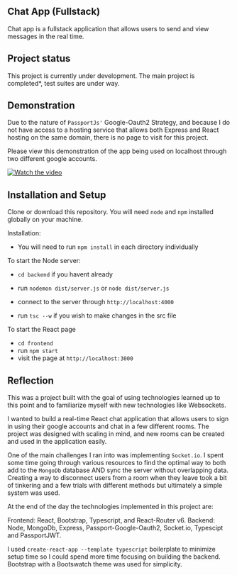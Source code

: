 ## Chat App (Fullstack)

Chat app is a fullstack application that allows users to send and view messages in the real time.

## Project status

This project is currently under development.
The main project is completed\*, test suites are under way.

## Demonstration

Due to the nature of `PassportJs'` Google-Oauth2 Strategy, and because I do not have access to a hosting service that allows both Express and React
hosting on the same domain, there is no page to visit for this project.

Please view this demonstration of the app being used on localhost through two different google accounts.

[![Watch the video](https://img.youtube.com/vi/5FtekUkGkUc/maxresdefault.jpg)](https://youtu.be/5FtekUkGkUc)

## Installation and Setup

Clone or download this repository. You will need `node` and `npm` installed globally on your machine.

Installation:

- You will need to run `npm install` in each directory individually

To start the Node server:

- `cd backend` if you havent already
- run `nodemon dist/server.js` or `node dist/server.js`
- connect to the server through `http://localhost:4000`

- run `tsc --w` if you wish to make changes in the src file

To start the React page

- `cd frontend`
- run `npm start`
- visit the page at `http://localhost:3000`

## Reflection

This was a project built with the goal of using technologies learned up to this point and to familiarize myself
with new technologies like Websockets.

I wanted to build a real-time React chat application that allows users to sign in using their google accounts and chat in a few different rooms.
The project was designed with scaling in mind, and new rooms can be created and used in the application easily.

One of the main challenges I ran into was implementing `Socket.io`. I spent some time going through various resources to find the optimal way to
both add to the `MongoDb` database AND sync the server without overlapping data. Creating a way to disconnect users from a room when they leave
took a bit of tinkering and a few trials with different methods but ultimately a simple system was used.

At the end of the day the technologies implemented in this project are:

Frontend: React, Bootstrap, Typescript, and React-Router v6.
Backend: Node, MongoDb, Express, Passport-Google-Oauth2, Socket.io, Typescipt and PassportJWT.

I used `create-react-app --template typescript` boilerplate to minimize setup time so I could spend more time focusing on building the backend.
Bootstrap with a Bootswatch theme was used for simplicity.
